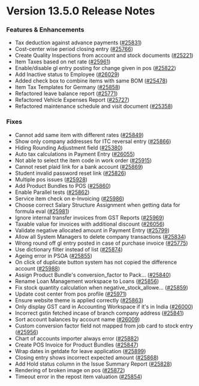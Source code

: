 # Version 13.5.0 Release Notes

### Features & Enhancements

- Tax deduction against advance payments ([#25831](https://github.com/frappe/erpnext/pull/25831))
- Cost-center wise period closing entry ([#25766](https://github.com/frappe/erpnext/pull/25766))
- Create Quality Inspections from account and stock documents ([#25221](https://github.com/frappe/erpnext/pull/25221))
- Item Taxes based on net rate ([#25961](https://github.com/frappe/erpnext/pull/25961))
- Enable/disable gl entry posting for change given in pos ([#25822](https://github.com/frappe/erpnext/pull/25822))
- Add Inactive status to Employee ([#26029](https://github.com/frappe/erpnext/pull/26029))
- Added check box to combine items with same BOM ([#25478](https://github.com/frappe/erpnext/pull/25478))
- Item Tax Templates for Germany ([#25858](https://github.com/frappe/erpnext/pull/25858))
- Refactored leave balance report ([#25771](https://github.com/frappe/erpnext/pull/25771))
- Refactored Vehicle Expenses Report ([#25727](https://github.com/frappe/erpnext/pull/25727))
- Refactored maintenance schedule and visit document ([#25358](https://github.com/frappe/erpnext/pull/25358))

### Fixes

- Cannot add same item with different rates ([#25849](https://github.com/frappe/erpnext/pull/25849))
- Show only company addresses for ITC reversal entry ([#25866](https://github.com/frappe/erpnext/pull/25866))
- Hiding Rounding Adjustment field ([#25380](https://github.com/frappe/erpnext/pull/25380))
- Auto tax calculations in Payment Entry ([#26055](https://github.com/frappe/erpnext/pull/26055))
- Not able to select the item code in work order ([#25915](https://github.com/frappe/erpnext/pull/25915))
- Cannot reset plaid link for a bank account ([#25869](https://github.com/frappe/erpnext/pull/25869))
- Student invalid password reset link ([#25826](https://github.com/frappe/erpnext/pull/25826))
- Multiple pos issues ([#25928](https://github.com/frappe/erpnext/pull/25928))
- Add Product Bundles to POS ([#25860](https://github.com/frappe/erpnext/pull/25860))
- Enable Parallel tests ([#25862](https://github.com/frappe/erpnext/pull/25862))
- Service item check on e-Invoicing ([#25986](https://github.com/frappe/erpnext/pull/25986))
- Choose correct Salary Structure Assignment when getting data for formula eval ([#25981](https://github.com/frappe/erpnext/pull/25981))
- Ignore internal transfer invoices from GST Reports ([#25969](https://github.com/frappe/erpnext/pull/25969))
- Taxable value for invoices with additional discount ([#26056](https://github.com/frappe/erpnext/pull/26056))
- Validate negative allocated amount in Payment Entry ([#25799](https://github.com/frappe/erpnext/pull/25799))
- Allow all System Managers to delete company transactions ([#25834](https://github.com/frappe/erpnext/pull/25834))
- Wrong round off gl entry posted in case of purchase invoice ([#25775](https://github.com/frappe/erpnext/pull/25775))
- Use dictionary filter instead of list ([#25874](https://github.com/frappe/erpnext/pull/25874))
- Ageing error in PSOA ([#25855](https://github.com/frappe/erpnext/pull/25855))
- On click of duplicate button system has not copied the difference account ([#25988](https://github.com/frappe/erpnext/pull/25988))
- Assign Product Bundle's conversion_factor to Pack… ([#25840](https://github.com/frappe/erpnext/pull/25840))
- Rename Loan Management workspace to Loans ([#25856](https://github.com/frappe/erpnext/pull/25856))
- Fix stock quantity calculation when negative_stock_allowe… ([#25859](https://github.com/frappe/erpnext/pull/25859))
- Update cost center from pos profile ([#25971](https://github.com/frappe/erpnext/pull/25971))
- Ensure website theme is applied correctly ([#25863](https://github.com/frappe/erpnext/pull/25863))
- Only display GST card in Accounting Workspace if it's in India ([#26000](https://github.com/frappe/erpnext/pull/26000))
- Incorrect gstin fetched incase of branch company address ([#25841](https://github.com/frappe/erpnext/pull/25841))
- Sort account balances by account name ([#26009](https://github.com/frappe/erpnext/pull/26009))
- Custom conversion factor field not mapped from job card to stock entry ([#25956](https://github.com/frappe/erpnext/pull/25956))
- Chart of accounts importer always error ([#25882](https://github.com/frappe/erpnext/pull/25882))
- Create POS Invoice for Product Bundles ([#25847](https://github.com/frappe/erpnext/pull/25847))
- Wrap dates in getdate for leave application ([#25899](https://github.com/frappe/erpnext/pull/25899))
- Closing entry shows incorrect expected amount ([#25868](https://github.com/frappe/erpnext/pull/25868))
- Add Hold status column in the Issue Summary Report ([#25828](https://github.com/frappe/erpnext/pull/25828))
- Rendering of broken image on pos ([#25872](https://github.com/frappe/erpnext/pull/25872))
- Timeout error in the repost item valuation ([#25854](https://github.com/frappe/erpnext/pull/25854))
